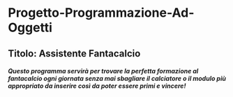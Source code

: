 # Progetto-Programmazione-Ad-Oggetti
## Titolo: Assistente Fantacalcio
##### Questo programma servirà per trovare la perfetta formazione al fantacalcio ogni giornata senza mai sbagliare il calciatore o il modulo più appropriato da inserire così da poter essere primi e vincere!
  
